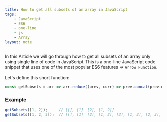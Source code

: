 ```yaml
---
title: How to get all subsets of an array in JavaScript
tags:
    - JavaScript
    - ES6
    - one-line
    - js
    - Array
layout: note
---
```




In this Article we will go through how to get all subsets of an array only using single line of code in JavaScript.
This is a one-line JavaScript code snippet that uses one of the most popular ES6 features => `Arrow Function`.
<br/>
<br/>
Let's define this short function:

```js {.wrap}
const getSubsets = arr => arr.reduce((prev, curr) => prev.concat(prev.map(k => k.concat(curr))), [[]]);
```

### Example

```js {.wrap}
getSubsets([1, 2]);     // [[], [1], [2], [1, 2]]
getSubsets([1, 2, 3]);  // [[], [1], [2], [1, 2], [3], [1, 3], [2, 3], [1, 2, 3]]
```